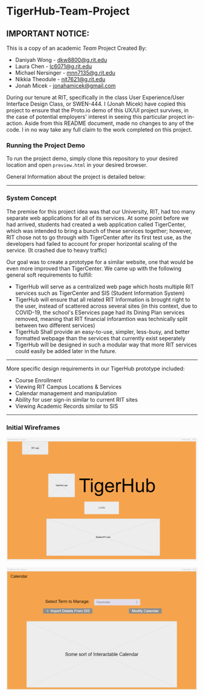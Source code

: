 # TigerHub-Team-Project

## IMPORTANT NOTICE:

This is a copy of an academic *Team* Project Created By:

- Daniyah Wong - dkw8800@g.rit.edu
- Laura Chen - lc6071@g.rit.edu
- Michael Nersinger - mnn7135@g.rit.edu
- Nikkia Theodule - njt7621@g.rit.edu
- Jonah Micek - jonahamicek@gmail.com

During our tenure at RIT, specifically in the class User Experience/User Interface Design Class, or SWEN-444. I (Jonah Micek) have copied this project to ensure that the Proto.io demo of this UX/UI project survives, in the case of potential employers' interest in seeing this particular project in-action. Aside from this README document, made no changes to any of the code. I in no way take any full claim to the work completed on this project.

### Running the Project Demo

To run the project demo, simply clone this repository to your desired location and open ```preview.html``` in your desired browser.

General Information about the project is detailed below:

***

### System Concept

The premise for this project idea was that our University, RIT, had too many separate web applications for all of its services. At some point before we had arrived, students had created a web application called TigerCenter, which was intended to bring a bunch of these services together; however, RIT chose not to go through with TigerCenter after its first test use, as the developers had failed to account for proper horizontal scaling of the service. (It crashed due to heavy traffic)

Our goal was to create a prototype for a similar website, one that would be even more improved than TigerCenter. We came up with the following general soft requirements to fulfill:

- TigerHub will serve as a centralized web page which hosts multiple RIT services such as TigerCenter and SIS (Student Information System)
- TigerHub will ensure that all related RIT Information is brought right to the user, instead of scattered across several sites (in this context, due to COVID-19, the school's EServices page had its Dining Plan services removed, meaning that RIT financial inforamtion was technically split between two different services)
- TigerHub Shall provide an easy-to-use, simpler, less-busy, and better formatted webpage than the services that currently exist seperately
- TigerHub will be designed in such a modular way that more RIT services could easily be added later in the future.
***

More specific design requirements in our TigerHub prototype included:
- Course Enrollment
- Viewing RIT Campus Locations & Services
- Calendar management and manipulation
- Ability for user sign-in similar to current RIT sites
- Viewing Academic Records similar to SIS

***

### Initial Wireframes

![TigerHub Wireframe 1](.\readme_images\tigerhub_wireframe-1.png)

![TigerHub Wireframe 1](.\readme_images\tigerhub_wireframe-2.png)